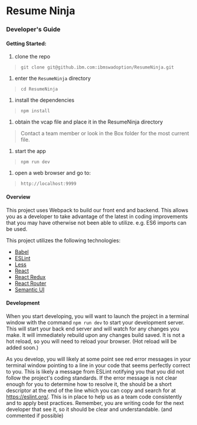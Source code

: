 # Resume Ninja

### Developer's Guide

#### Getting Started:

1. clone the repo
>`git clone git@github.ibm.com:ibmswadoption/ResumeNinja.git`
1. enter the `ResumeNinja` directory
>`cd ResumeNinja`
1. install the dependencies
>`npm install`
1. obtain the vcap file and place it in the ResumeNinja directory
>Contact a team member or look in the Box folder for the most current file.
1. start the app
>`npm run dev`
1. open a web browser and go to:
>`http://localhost:9999`

#### Overview
This project uses Webpack to build our front end and backend.  This allows you as a developer to take advantage of the latest in coding improvements that you may have otherwise not been able to utilize.  e.g. ES6 imports can be used.

This project utilizes the following technologies:
- [Babel](https://babeljs.io/)
- [ESLint](https://eslint.org/)
- [Less](http://lesscss.org/)
- [React](https://reactjs.org/)
- [React Redux](https://redux.js.org/)
- [React Router](https://reacttraining.com/react-router/)
- [Semantic UI](https://react.semantic-ui.com/introduction)

#### Development
When you start developing, you will want to launch the project in a terminal window with the command `npm run dev` to start your development server.  This will start your back end server and will watch for any changes you make.  It will immediately rebuild upon any changes build saved.  It is not a hot reload, so you will need to reload your browser.  (Hot reload will be added soon.)

As you develop, you will likely at some point see red error messages in your terminal window pointing to a line in your code that seems perfectly correct to you.  This is likely a message from ESLint notifying you that you did not follow the project's coding standards.  If the error message is not clear enough for you to determine how to resolve it, the should be a short descriptor at the end of the line which you can copy and search for at https://eslint.org/.  This is in place to help us as a team code consistently and to apply best practices.  Remember, you are writing code for the next developer that see it, so it should be clear and understandable.  (and commented if possible)
